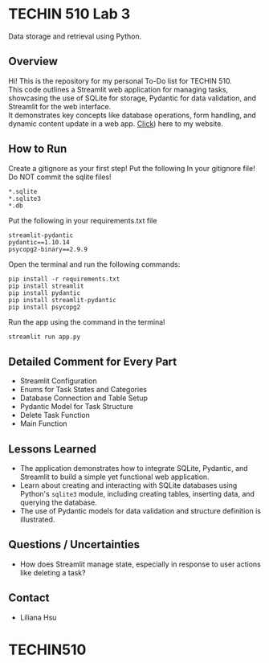 # TECHIN 510 Lab 3

Data storage and retrieval using Python.

## Overview
Hi! This is the repository for my personal To-Do list for TECHIN 510.  
This code outlines a Streamlit web application for managing tasks, showcasing the use of SQLite for storage, Pydantic for data validation, and Streamlit for the web interface.  
It demonstrates key concepts like database operations, form handling, and dynamic content update in a web app.
[Click](https://ph46-techin510-lab3.azurewebsites.net/)) here to my website.

## How to Run
Create a gitignore as your first step! Put the following In your gitignore file! Do NOT commit the sqlite files!
```
*.sqlite
*.sqlite3
*.db
```

Put the following in your requirements.txt file
```
streamlit-pydantic
pydantic==1.10.14
psycopg2-binary==2.9.9
```

Open the terminal and run the following commands:
```    
pip install -r requirements.txt 
pip install streamlit
pip install pydantic
pip install streamlit-pydantic
pip install psycopg2
```

Run the app using the command in the terminal
```bash
streamlit run app.py
```
## Detailed Comment for Every Part
- Streamlit Configuration
- Enums for Task States and Categories
- Database Connection and Table Setup
- Pydantic Model for Task Structure
- Delete Task Function
- Main Function

## Lessons Learned

- The application demonstrates how to integrate SQLite, Pydantic, and Streamlit to build a simple yet functional web application.
- Learn about creating and interacting with SQLite databases using Python's `sqlite3` module, including creating tables, inserting data, and querying the database.
- The use of Pydantic models for data validation and structure definition is illustrated. 

## Questions / Uncertainties

- How does Streamlit manage state, especially in response to user actions like deleting a task? 


## Contact

- Liliana Hsu
# TECHIN510
